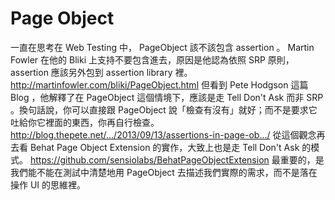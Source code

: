 # Page Object

一直在思考在 Web Testing 中， PageObject 該不該包含 assertion 。
Martin Fowler 在他的 Bliki 上支持不要包含進去，原因是他認為依照 SRP 原則， assertion 應該另外包到 assertion library 裡。
http://martinfowler.com/bliki/PageObject.html
但看到 Pete Hodgson 這篇 Blog ，他解釋了在 PageObject 這個情境下，應該是走 Tell Don't Ask 而非 SRP 。換句話說，你可以直接跟 PageObject 說「檢查有沒有」就好；而不是要求它吐給你它裡面的東西，你再自行檢查。
http://blog.thepete.net/…/2013/09/13/assertions-in-page-ob…/
從這個觀念再去看 Behat Page Object Extension 的實作，大致上也是走 Tell Don't Ask 的模式。
https://github.com/sensiolabs/BehatPageObjectExtension
最重要的，是我們能不能在測試中清楚地用 PageObject 去描述我們實際的需求，而不是落在操作 UI 的思維裡。

